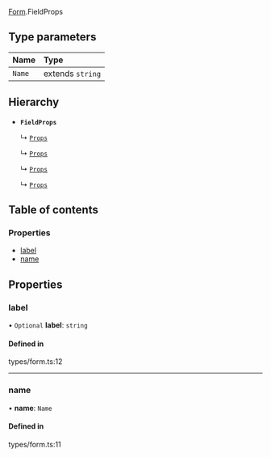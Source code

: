 [Form](../modules/Form).FieldProps

## Type parameters

| Name | Type |
| :------ | :------ |
| `Name` | extends `string` |

## Hierarchy

- **`FieldProps`**

  ↳ [`Props`](./AutocompleteField.Props)

  ↳ [`Props`](./MaskedField.Props)

  ↳ [`Props`](./NumberField.Props)

  ↳ [`Props`](./TextField.Props)

## Table of contents

### Properties

- [label](./Form.FieldProps#label)
- [name](./Form.FieldProps#name)

## Properties

### label

• `Optional` **label**: `string`

#### Defined in

types/form.ts:12

___

### name

• **name**: `Name`

#### Defined in

types/form.ts:11

